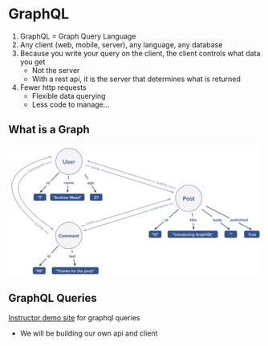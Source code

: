 # GraphQL

1. GraphQL = Graph Query Language
1. Any client (web, mobile, server), any language, any database
1. Because you write your query on the client, the client controls what data you get
    - Not the server
    - With a rest api, it is the server that determines what is returned
1. Fewer http requests
    - Flexible data querying
    - Less code to manage...

## What is a Graph

![](images/graph.png)

## GraphQL Queries

[Instructor demo site](graphql-demo.mead.io) for graphql queries
- We will be building our own api and client